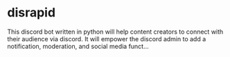 # disrapid
This discord bot written in python will help content creators to connect with their audience via discord. It will empower the discord admin to add a notification, moderation, and social media funct… 
